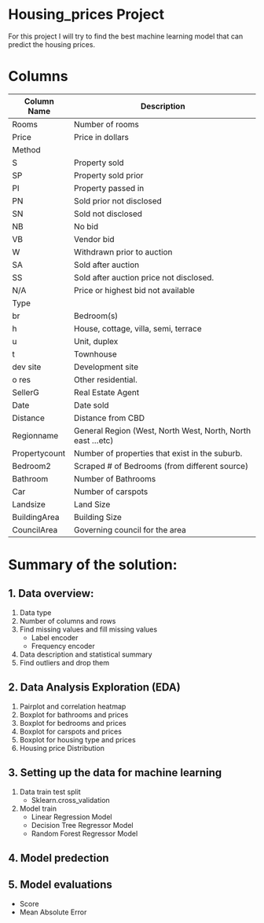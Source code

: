 # Housing_prices Project

For this project I will try to find the best machine learning model that can predict the housing prices.  

# Columns    
Column Name | Description
------------ | -------------
Rooms	| Number of rooms	
Price	| Price in dollars	
Method	|
S	| Property sold
	SP	| Property sold prior
	PI	| Property passed in
	PN	| Sold prior not disclosed
	SN	| Sold not disclosed
	NB	| No bid
	VB	| Vendor bid
	W	| Withdrawn prior to auction
	SA	| Sold after auction
	SS	| Sold after auction price not disclosed.
	N/A	| Price or highest bid not available
Type	|
br |	Bedroom(s)
	h	| House, cottage, villa, semi, terrace
	u	| Unit, duplex
	t	| Townhouse
	dev site	| Development site
	o res	| Other residential.
SellerG | Real Estate Agent	
Date	| Date sold	
Distance	| Distance from CBD	
Regionname	| General Region (West, North West, North, North east …etc)	
Propertycount	| Number of properties that exist in the suburb.	
Bedroom2 	| Scraped # of Bedrooms (from different source)	
Bathroom	| Number of Bathrooms	
Car	| Number of carspots	
Landsize	| Land Size	
BuildingArea	| Building Size	
CouncilArea	| Governing council for the area	

# Summary of the solution:
## 1. Data overview:
   1. Data type
   2. Number of columns and rows
   3. Find missing values and fill missing values
      * Label encoder
      * Frequency encoder
   4. Data description and statistical summary
   5. Find outliers and drop them
## 2. Data Analysis Exploration (EDA)
   1. Pairplot and correlation heatmap
   2. Boxplot for bathrooms and prices
   3. Boxplot for bedrooms and prices 
   4. Boxplot for carspots and prices
   5. Boxplot for housing type and prices
   6. Housing price Distribution
## 3. Setting up the data for machine learning
   1. Data train test split
       * Sklearn.cross_validation
   2. Model train
       * Linear Regression Model
       * Decision Tree Regressor Model
       * Random Forest Regressor Model
## 4. Model predection
## 5. Model evaluations
   * Score
   * Mean Absolute Error
